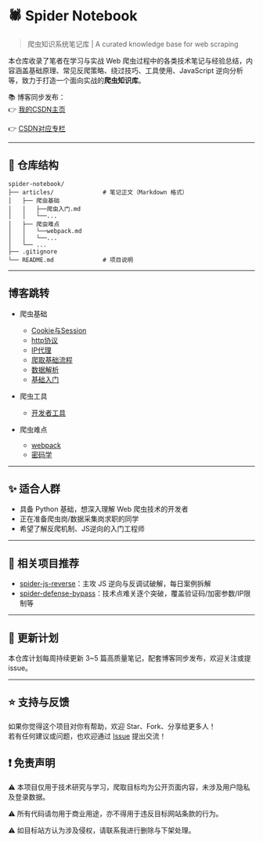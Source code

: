 
# 🕷️ Spider Notebook

> 爬虫知识系统笔记库 | A curated knowledge base for web scraping

本仓库收录了笔者在学习与实战 Web 爬虫过程中的各类技术笔记与经验总结，内容涵盖基础原理、常见反爬策略、绕过技巧、工具使用、JavaScript 逆向分析等，致力于打造一个面向实战的**爬虫知识库**。

📚 博客同步发布：  
👉 [我的CSDN主页](https://blog.csdn.net/2401_87328929)

👉 [CSDN对应专栏](https://blog.csdn.net/2401_87328929/category_12970271.html)

---

## 📖 仓库结构

```
spider-notebook/
├── articles/              # 笔记正文（Markdown 格式）
│   ├── 爬虫基础
│   │   ├──爬虫入门.md
│   │   └──...
│   ├── 爬虫难点
│   │   └──webpack.md
│   │   └──...
│   └── ...
├── .gitignore
└── README.md              # 项目说明
```

--- 
## 博客跳转
* 爬虫基础
  * [Cookie与Session](https://blog.csdn.net/2401_87328929/article/details/148097821)
  * [http协议](https://blog.csdn.net/2401_87328929/article/details/148109062)
  * [IP代理](https://blog.csdn.net/2401_87328929/article/details/148189096)
  * [爬取基础流程](https://blog.csdn.net/2401_87328929/article/details/148040696)
  * [数据解析](https://blog.csdn.net/2401_87328929/article/details/148069059)
  * [基础入门](https://blog.csdn.net/2401_87328929/article/details/148033186)

* 爬虫工具
  * [开发者工具](https://blog.csdn.net/2401_87328929/article/details/148041092)

* 爬虫难点
  * [webpack](https://blog.csdn.net/2401_87328929/article/details/148016081)
  * [密码学](https://blog.csdn.net/2401_87328929/article/details/148258258)
--- 

## ✨ 适合人群

- 具备 Python 基础，想深入理解 Web 爬虫技术的开发者
- 正在准备爬虫岗/数据采集岗求职的同学
- 希望了解反爬机制、JS逆向的入门工程师

---


## 📌 相关项目推荐

- [spider-js-reverse](https://github.com/Annyfee/spider-js-reverse)：主攻 JS 逆向与反调试破解，每日案例拆解
- [spider-defense-bypass](https://github.com/Annyfee/spider-defense-bypass)：技术点难关逐个突破，覆盖验证码/加密参数/IP限制等

---

## 🧭 更新计划

本仓库计划每周持续更新 3~5 篇高质量笔记，配套博客同步发布，欢迎关注或提 issue。

---

## ⭐️ 支持与反馈

如果你觉得这个项目对你有帮助，欢迎 Star、Fork、分享给更多人！  
若有任何建议或问题，也欢迎通过 [Issue](https://github.com/你的用户名/spider-notebook/issues) 提出交流！

## ❗ 免责声明
⚠️ 本项目仅用于技术研究与学习，爬取目标均为公开页面内容，未涉及用户隐私及登录数据。

⚠️ 所有代码请勿用于商业用途，亦不得用于违反目标网站条款的行为。

⚠️ 如目标站方认为涉及侵权，请联系我进行删除与下架处理。
